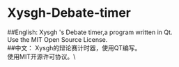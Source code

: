 # Xysgh-Debate-timer
##English:
Xysgh 's Debate timer,a program written in Qt.\
Use the MIT Open Source License.\
##中文：
Xysgh的辩论赛计时器，使用QT编写。\
使用MIT开源许可协议。\
